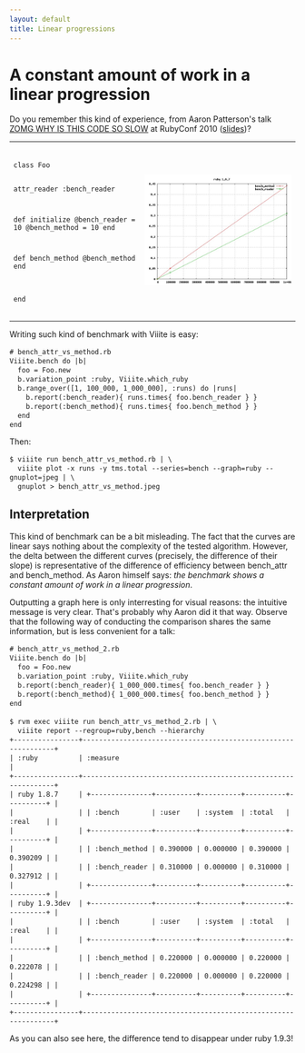 ```yaml
---
layout: default
title: Linear progressions
---
```

# A constant amount of work in a linear progression

Do you remember this kind of experience, from Aaron Patterson's talk [ZOMG WHY IS THIS CODE SO SLOW](http://confreaks.net/videos/427-rubyconf2010-zomg-why-is-this-code-so-slow) at RubyConf 2010 ([slides](http://www.slideshare.net/tenderlove/zomg-why-is-this-code-so-slow))?

<table><tr>
<td><pre><code class="ruby">
class Foo
  
  attr_reader :bench_reader
  
  def initialize
    @bench_reader = 10
    @bench_method = 10
  end
  
  def bench_method
    @bench_method
  end
  
end
</code></pre></td>
<td>
<img src="images/bench_attr-1.8.7.jpeg" alt="attr_reader vs. method"/>
</td>
</tr>
</table>

Writing such kind of benchmark with Viiite is easy:

    # bench_attr_vs_method.rb
    Viiite.bench do |b|
      foo = Foo.new
      b.variation_point :ruby, Viiite.which_ruby
      b.range_over([1, 100_000, 1_000_000], :runs) do |runs|
        b.report(:bench_reader){ runs.times{ foo.bench_reader } }
        b.report(:bench_method){ runs.times{ foo.bench_method } }
      end
    end

Then:

    $ viiite run bench_attr_vs_method.rb | \
      viiite plot -x runs -y tms.total --series=bench --graph=ruby --gnuplot=jpeg | \
      gnuplot > bench_attr_vs_method.jpeg

## Interpretation

This kind of benchmark can be a bit misleading. The fact that the curves are linear says nothing about the complexity of the tested algorithm. However, the delta between the different curves (precisely, the difference of their slope) is representative of the difference of efficiency between bench_attr and bench_method. As Aaron himself says: *the benchmark shows a constant amount of work in a linear progression*.

Outputting a graph here is only interresting for visual reasons: the intuitive message is very clear. That's probably why Aaron did it that way. Observe that the following way of conducting the comparison shares the same information, but is less convenient for a talk:

    # bench_attr_vs_method_2.rb
    Viiite.bench do |b|
      foo = Foo.new
      b.variation_point :ruby, Viiite.which_ruby
      b.report(:bench_reader){ 1_000_000.times{ foo.bench_reader } }
      b.report(:bench_method){ 1_000_000.times{ foo.bench_method } }
    end

    $ rvm exec viiite run bench_attr_vs_method_2.rb | \
      viiite report --regroup=ruby,bench --hierarchy 
    +----------------+---------------------------------------------------------------+
    | :ruby          | :measure                                                      |
    +----------------+---------------------------------------------------------------+
    | ruby 1.8.7     | +---------------+----------+----------+----------+----------+ |
    |                | | :bench        | :user    | :system  | :total   | :real    | |
    |                | +---------------+----------+----------+----------+----------+ |
    |                | | :bench_method | 0.390000 | 0.000000 | 0.390000 | 0.390209 | |
    |                | | :bench_reader | 0.310000 | 0.000000 | 0.310000 | 0.327912 | |
    |                | +---------------+----------+----------+----------+----------+ |
    | ruby 1.9.3dev  | +---------------+----------+----------+----------+----------+ |
    |                | | :bench        | :user    | :system  | :total   | :real    | |
    |                | +---------------+----------+----------+----------+----------+ |
    |                | | :bench_method | 0.220000 | 0.000000 | 0.220000 | 0.222078 | |
    |                | | :bench_reader | 0.220000 | 0.000000 | 0.220000 | 0.224298 | |
    |                | +---------------+----------+----------+----------+----------+ |
    +----------------+---------------------------------------------------------------+

As you can also see here, the difference tend to disappear under ruby 1.9.3!

